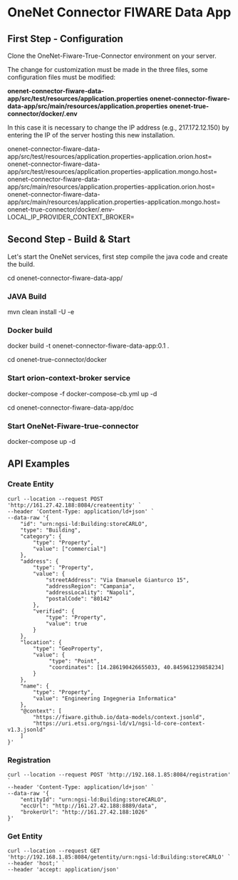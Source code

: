 # OneNet Connector FIWARE Data App

## First Step - Configuration
Clone the OneNet-Fiware-True-Connector environment on your server.

The change for customization must be made in the three files, some configuration files must be modified:

**onenet-connector-fiware-data-app/src/test/resources/application.properties**
**onenet-connector-fiware-data-app/src/main/resources/application.properties**
**onenet-true-connector/docker/.env**


In this case it is necessary to change the IP address (e.g., 217.172.12.150) by entering the IP of the server hosting this new installation.


onenet-connector-fiware-data-app/src/test/resources/application.properties-application.orion.host=<your-ip-address>
onenet-connector-fiware-data-app/src/test/resources/application.properties-application.mongo.host=<your-ip-address>
onenet-connector-fiware-data-app/src/main/resources/application.properties-application.orion.host=<your-ip-address>
onenet-connector-fiware-data-app/src/main/resources/application.properties-application.mongo.host=<your-ip-address>
onenet-true-connector/docker/.env-LOCAL_IP_PROVIDER_CONTEXT_BROKER=<your-ip-address>


## Second Step - Build & Start
Let's start the OneNet services, first step compile the java code and create the build.

cd onenet-connector-fiware-data-app/

### JAVA Build 

mvn clean install -U -e

### Docker build

docker build -t onenet-connector-fiware-data-app:0.1 .

cd onenet-true-connector/docker

### Start orion-context-broker service

docker-compose -f docker-compose-cb.yml up -d

cd onenet-connector-fiware-data-app/doc

### Start OneNet-Fiware-true-connector

docker-compose up -d

## API Examples

### Create Entity
```
curl --location --request POST 'http://161.27.42.188:8084/createentity' `
--header 'Content-Type: application/ld+json' `
--data-raw '{
    "id": "urn:ngsi-ld:Building:storeCARLO",
    "type": "Building",
    "category": {
        "type": "Property",
        "value": ["commercial"]
    },
    "address": {
        "type": "Property",
        "value": {
            "streetAddress": "Via Emanuele Gianturco 15",
            "addressRegion": "Campania",
            "addressLocality": "Napoli",
            "postalCode": "80142"
        },
        "verified": {
            "type": "Property",
            "value": true
        }
    },
    "location": {
        "type": "GeoProperty",
        "value": {
             "type": "Point",
             "coordinates": [14.286190426655033, 40.845961239858234]
        }
    },
    "name": {
        "type": "Property",
        "value": "Engineering Ingegneria Informatica"
    },
    "@context": [
        "https://fiware.github.io/data-models/context.jsonld",
        "https://uri.etsi.org/ngsi-ld/v1/ngsi-ld-core-context-v1.3.jsonld"
    ]
}'
```

### Registration

```
curl --location --request POST 'http://192.168.1.85:8084/registration' `
--header 'Content-Type: application/ld+json' `
--data-raw '{
    "entityId": "urn:ngsi-ld:Building:storeCARLO",
    "eccUrl": "http://161.27.42.188:8889/data",
    "brokerUrl": "http://161.27.42.188:1026"
}'
```

### Get Entity

```
curl --location --request GET 'http://192.168.1.85:8084/getentity/urn:ngsi-ld:Building:storeCARLO' `
--header 'host;' `
--header 'accept: application/json'
```

